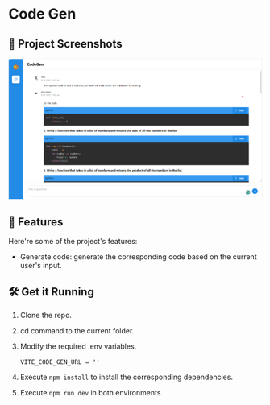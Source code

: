 # Code Gen

## 📸 Project Screenshots

![project-screenshot](../../../assets/img/codegen_ui_react.png)

## 🧐 Features

Here're some of the project's features:

- Generate code: generate the corresponding code based on the current user's input.

## 🛠️ Get it Running

1. Clone the repo.

2. cd command to the current folder.

3. Modify the required .env variables.
   ```
   VITE_CODE_GEN_URL = ''
   ```
4. Execute `npm install` to install the corresponding dependencies.

5. Execute `npm run dev` in both environments
